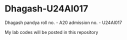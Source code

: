 # Dhagash-U24AI017

Dhagash pandya 
roll no. - A20
admission no. - U24AI017

My lab codes will be posted in this repository
